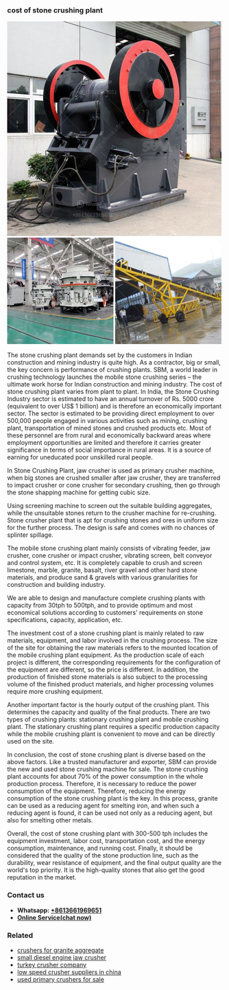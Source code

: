 <h3>cost of stone crushing plant</h3><img src='1706755645.jpg' alt=''><p>The stone crushing plant demands set by the customers in Indian construction and mining industry is quite high. As a contractor, big or small, the key concern is performance of crushing plants. SBM, a world leader in crushing technology launches the mobile stone crushing series – the ultimate work horse for Indian construction and mining industry. The cost of stone crushing plant varies from plant to plant. In India, the Stone Crushing Industry sector is estimated to have an annual turnover of Rs. 5000 crore (equivalent to over US$ 1 billion) and is therefore an economically important sector. The sector is estimated to be providing direct employment to over 500,000 people engaged in various activities such as mining, crushing plant, transportation of mined stones and crushed products etc. Most of these personnel are from rural and economically backward areas where employment opportunities are limited and therefore it carries greater significance in terms of social importance in rural areas. It is a source of earning for uneducated poor unskilled rural people.</p><p>In Stone Crushing Plant, jaw crusher is used as primary crusher machine, when big stones are crushed smaller after jaw crusher, they are transferred to impact crusher or cone crusher for secondary crushing, then go through the stone shapping machine for getting cubic size.</p><p>Using screening machine to screen out the suitable building aggregates, while the unsuitable stones return to the crusher machine for re-crushing. Stone crusher plant that is apt for crushing stones and ores in uniform size for the further process. The design is safe and comes with no chances of splinter spillage.</p><p>The mobile stone crushing plant mainly consists of vibrating feeder, jaw crusher, cone crusher or impact crusher, vibrating screen, belt conveyor and control system, etc. It is completely capable to crush and screen limestone, marble, granite, basalt, river gravel and other hard stone materials, and produce sand & gravels with various granularities for construction and building industry.</p><p>We are able to design and manufacture complete crushing plants with capacity from 30tph to 500tph, and to provide optimum and most economical solutions according to customers' requirements on stone specifications, capacity, application, etc.</p><p>The investment cost of a stone crushing plant is mainly related to raw materials, equipment, and labor involved in the crushing process. The size of the site for obtaining the raw materials refers to the mounted location of the mobile crushing plant equipment. As the production scale of each project is different, the corresponding requirements for the configuration of the equipment are different, so the price is different. In addition, the production of finished stone materials is also subject to the processing volume of the finished product materials, and higher processing volumes require more crushing equipment.</p><p>Another important factor is the hourly output of the crushing plant. This determines the capacity and quality of the final products. There are two types of crushing plants: stationary crushing plant and mobile crushing plant. The stationary crushing plant requires a specific production capacity while the mobile crushing plant is convenient to move and can be directly used on the site.</p><p>In conclusion, the cost of stone crushing plant is diverse based on the above factors. Like a trusted manufacturer and exporter, SBM can provide the new and used stone crushing machine for sale. The stone crushing plant accounts for about 70% of the power consumption in the whole production process. Therefore, it is necessary to reduce the power consumption of the equipment. Therefore, reducing the energy consumption of the stone crushing plant is the key. In this process, granite can be used as a reducing agent for smelting iron, and when such a reducing agent is found, it can be used not only as a reducing agent, but also for smelting other metals.</p><p>Overall, the cost of stone crushing plant with 300-500 tph includes the equipment investment, labor cost, transportation cost, and the energy consumption, maintenance, and running cost. Finally, it should be considered that the quality of the stone production line, such as the durability, wear resistance of equipment, and the final output quality are the world's top priority. It is the high-quality stones that also get the good reputation in the market.</p><h3>Contact us</h3><ul><li><strong>Whatsapp:&nbsp;<a href="https://wa.me/8613661969651">+8613661969651</a></strong></li><li><a href="https://swt.shibang-china.com/?git&amp;zhl&amp;cost of stone crushing plant"><strong>Online Service(chat now)</strong></a></li></ul><h3>Related</h3><ul><li><a href='crushers for granite aggregate.md'>crushers for granite aggregate</a></li><li><a href='small diesel engine jaw crusher.md'>small diesel engine jaw crusher</a></li><li><a href='turkey crusher company.md'>turkey crusher company</a></li><li><a href='low speed crusher suppliers in china.md'>low speed crusher suppliers in china</a></li><li><a href='used primary crushers for sale.md'>used primary crushers for sale</a></li></ul>